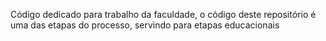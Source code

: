 Código dedicado para trabalho da faculdade, o código deste repositório é uma das etapas do processo, servindo para etapas educacionais
